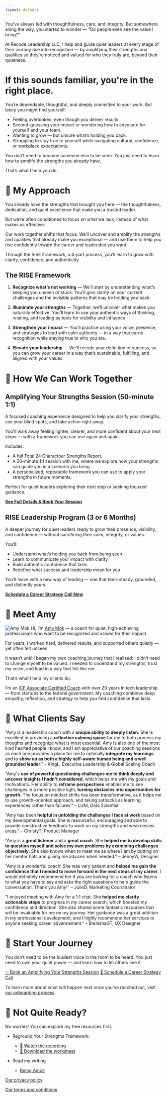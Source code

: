 ```yaml
---
layout: default
---
```


You’ve always led with thoughtfulness, care, and integrity.
But somewhere along the way, you started to wonder —
“Do people even see the value I bring?”

At Recode Leadership LLC, I help and guide quiet leaders at every stage of their journey rise into recognition — by amplifying their strengths and qualities so they’re noticed and valued for who they truly are, beyond their quietness.

# If this sounds familiar, you're in the right place.
You’re dependable, thoughtful, and deeply committed to your work.
But lately you might find yourself:

- Feeling overlooked, even though you deliver results.
- Second-guessing your impact or wondering how to advocate for yourself and your team.
- Wanting to grow — but unsure what’s holding you back.
- Struggling to stay true to yourself while navigating cultural, confidence, or workplace expectations.

You don’t need to become someone else to be seen.
You just need to learn how to amplify the strengths you already have.

That’s what I help you do.

# 🌼 My Approach
You already have the strengths that brought you here — the thoughtfulness, dedication, and quiet excellence that make you a trusted leader.

But we’re often conditioned to focus on what we lack, instead of what makes us effective.

Our work together shifts that focus. We’ll uncover and amplify the strengths and qualities that already make you exceptional — and use them to help you rise confidently toward the career and leadership you want.

Through the RISE Framework, a 4-part process, you’ll learn to grow with clarity, confidence, and authenticity.

## The RISE Framework
1. **Recognize what’s not working** —
We’ll start by understanding what’s keeping you unseen or stuck. You’ll gain clarity on your current challenges and the invisible patterns that may be holding you back.

2. **Illuminate your strengths** —
Together, we’ll uncover what makes you naturally effective. You’ll learn to use your authentic ways of thinking, relating, and leading as tools for visibility and influence.

3. **Strengthen your impact** —
You’ll practice using your voice, presence, and strategies to lead with calm authority — in a way that earns recognition while staying true to who you are.

4. **Elevate your leadership** —
We’ll recode your definition of success, so you can grow your career in a way that’s sustainable, fulfilling, and aligned with your values.

# 🌱 How We Can Work Together
## Amplifying Your Strengths Session (50-minute 1:1)
A focused coaching experience designed to help you clarify your strengths, see your blind spots, and take action right away.

You'll walk away feeling lighter, clearer, and more confident about your next steps — with a framework you can use again and again.

Includes:

- A full Total 24 Charactoer Strengths Report.
- A 50-minute 1:1 session with me, where we explore how your strengths can guide you in a scenario you bring.
- A personalized, repeatable framework you can use to apply your strengths in future moments.

Perfect for quiet leaders exploring their next step or seeking focused guidance.

[**See Full Details & Book Your Session**](https://docs.google.com/document/d/1AszPFQlnYjo8iB_ZMEDf4kSBKofHspRiEgAz5a0kjeA/edit)


## RISE Leadership Program (3 or 6 Months)
A deeper journey for quiet leaders ready to grow their presence, visibility, and confidence — without sacrificing their calm, integrity, or values.

You’ll:

- Understand what’s holding you back from being seen
- Learn to communicate your impact with clarity
- Build authentic confidence that lasts
- Redefine what success and leadership mean for you

You’ll leave with a new way of leading — one that feels steady, grounded, and distinctly yours.

[**Schedule a Career Strategy Call Now**](https://forms.gle/Mb3ngWVDmRrAj8ueA?usp_sharing)

# 💫 Meet Amy
![Amy Mok](/assets/amymok.jpeg)
Hi, I’m [Amy Mok](https://www.linkedin.com/in/amymok/) — a coach for quiet, high-achieving professionals who want to be recognized and valued for their impact.

For years, I worked hard, delivered results, and supported others quietly — yet often felt unseen.

It wasn’t until I began my own coaching journey that I realized: I didn’t need to change myself to be valued. I needed to understand my strengths, trust my voice, and lead in a way that felt like me.

That’s what I help my clients do.

I’m an [ICF Associate Certified Coach](https://www.credly.com/badges/2b0ed60c-aa6b-4e78-b2d2-bd70b4184dea/public_url) with over 20 years in tech leadership — from startups to the federal government. My coaching combines deep empathy, reflection, and strategy to help you find confidence that lasts.

# 🌾 What Clients Say
"Amy is a leadership coach with a **unique ability to deeply listen**. She is excellent in providing a **reflective calming space** for me to both process my thoughts and recognize what is most essential. Amy is also one of the most kind hearted people I know, and I am appreciative of our coaching sessions as each one provides a place for me to optimally **integrate my learnings** and to **show up as both a highly self-aware human being and a well grounded leader**." - KingL, Executive Leadership & Global Scaling Coach

"Amy's **use of powerful questioning challenges me to think deeply and uncover insights I hadn't considered**, which helps me with my goals and motivations. Her ability to **reframe perspectives** enables me to see challenges in a more positive light, **turning obstacles into opportunities for growth**. The focus on mindset shifts has been transformative, as it helps me to use growth-oriented approach, and taking setbacks as learning experiences rather than failures." – LizM, Data Scientist

"Amy has been **helpful in unfolding the challenges I face at work** based on my developmental goals. She is resourceful, encouraging and able to provide constructive feedback to work on my strengths and weaknesses areas." – ChristyT, Product Manager

"Amy is a **great listener** and a **great coach**. She **helped me to develop skills to question myself and solve my own problems by examining challenges objectively**. She also knows when to meet me as where I am by putting on her mentor hats and giving me advices when needed." – JennyW, Designer

"Amy is a wonderful coach! She was very patient and **helped me gain the confidence that I needed to move forward in the next steps of my career**. I would definitely recommend her if you are looking for a coach who listens to what you have to say and asks the right questions to help guide the conversation. Thank you Amy!" – JulieD, Marketing Coordinator

"I enjoyed meeting with Amy for a 1:1 chat. She **helped me clarify actionable steps** to progress in my career search, which boosted my confidence and direction. She also shared some fantastic resources that will be invaluable for me on my journey. Her guidance was a great addition in my professional development, and I highly recommend her services to anyone seeking career advancement." – BrenishaGT, UX Designer

# 🌼 Start Your Journey
You don’t need to be the loudest voice in the room to be heard.
You just need to own your quiet power — and learn how to let others see it.


[✨ Book an Amplifying Your Strengths Session](https://docs.google.com/document/d/1AszPFQlnYjo8iB_ZMEDf4kSBKofHspRiEgAz5a0kjeA/edit)
[🌱 Schedule a Career Strategy Call](https://forms.gle/Mb3ngWVDmRrAj8ueA)


To learn more about what will happen next once you've reached out, visit [our onboarding process](./onboarding-process.html).


# 🌿 Not Quite Ready?
No worries! You can explore my free resources first.
- Reground Your Strengths Framework:
  - [🎥 Watch the recording](https://academy.govloop.com/watch/NosWAHsgss7UkGzYGLbmfb)
  - [📝 Download the worksheet](https://docs.google.com/document/d/1Ci-PnSw34yV9dL5pYFzEzbHxiGO2Wg28xwJ8j9sGgv8/edit)

- Read my writing
  - [Being Amok](https://amymok.substack.com)


[Our privacy policy](./privacy-policy.html)

[Our terms and conditions](./terms-and-conditions.html)
